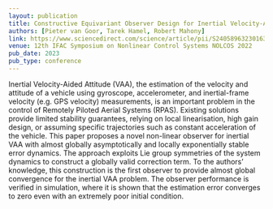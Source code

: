 ```yaml
---
layout: publication
title: Constructive Equivariant Observer Design for Inertial Velocity-Aided Attitude
authors: [Pieter van Goor, Tarek Hamel, Robert Mahony]
link: https://www.sciencedirect.com/science/article/pii/S2405896323016336
venue: 12th IFAC Symposium on Nonlinear Control Systems NOLCOS 2022
pub_date: 2023
pub_type: conference
---
```


Inertial Velocity-Aided Attitude (VAA), the estimation of the velocity and attitude of a vehicle using gyroscope, accelerometer, and inertial-frame velocity (e.g. GPS velocity) measurements, is an important problem in the control of Remotely Piloted Aerial Systems (RPAS). Existing solutions provide limited stability guarantees, relying on local linearisation, high gain design, or assuming specific trajectories such as constant acceleration of the vehicle. This paper proposes a novel non-linear observer for inertial VAA with almost globally asymptotically and locally exponentially stable error dynamics. The approach exploits Lie group symmetries of the system dynamics to construct a globally valid correction term. To the authors’ knowledge, this construction is the first observer to provide almost global convergence for the inertial VAA problem. The observer performance is verified in simulation, where it is shown that the estimation error converges to zero even with an extremely poor initial condition.
